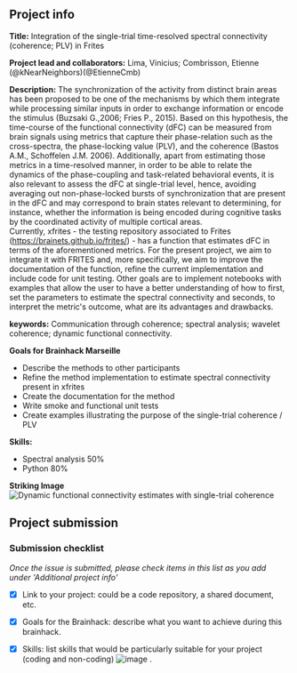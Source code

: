 ## Project info

**Title:**
Integration of the single-trial time-resolved spectral connectivity (coherence; PLV) in Frites

**Project lead and collaborators:** 
Lima, Vinicius; Combrisson, Etienne (@kNearNeighbors)(@EtienneCmb)

**Description:**
The synchronization of the activity from distinct brain areas has been proposed to be one of the mechanisms by which them integrate while processing similar inputs in order to exchange information or encode the stimulus (Buzsaki G.,2006; Fries P., 2015). Based on this hypothesis, 
the time-course of the functional connectivity (dFC) can be measured from brain signals using metrics that capture their phase-relation such as the cross-spectra, 
the phase-locking value (PLV), and the coherence (Bastos A.M., Schoffelen J.M. 2006). Additionally, apart from estimating those metrics in a time-resolved 
manner, in order to be able to relate the dynamics of the phase-coupling and task-related behavioral events, it is also relevant to assess the dFC
at single-trial level, hence, avoiding averaging out non-phase-locked bursts of synchronization that are present in the dFC and may correspond to brain states relevant to determining, for instance, whether the information is being encoded during cognitive tasks by the coordinated activity of multiple cortical areas.  
Currently, xfrites - the testing repository associated to Frites (https://brainets.github.io/frites/) - has a function that estimates dFC in terms of the aforementioned metrics. 
For the present project, we aim to integrate it with FRITES and, more specifically, we aim to improve the documentation of the function, 
refine the current implementation and include code for unit testing. Other goals are to implement notebooks with examples that allow the user to have a better understanding of how to first, set the parameters to estimate the spectral connectivity and seconds, to interpret the metric's outcome, what are
its advantages and drawbacks.

**keywords:** Communication through coherence; spectral analysis; wavelet coherence; dynamic functional connectivity.

**Goals for Brainhack Marseille**
- Describe the methods to other participants
- Refine the method implementation to estimate spectral connectivity present in xfrites
- Create the documentation for the method
- Write smoke and functional unit tests
- Create examples illustrating the purpose of the single-trial coherence / PLV

**Skills:**
- Spectral analysis 50%
- Python 80%

**Striking Image**
![Dynamic functional connectivity estimates with single-trial coherence](image.png "coherence dFC")
<!-- Upload an image related to your project. -->

## Project submission

### Submission checklist

*Once the issue is submitted, please check items in this list as you add under 'Additional project info'*

- [x] Link to your project: could be a code repository, a shared document, etc.

- [x] Goals for the Brainhack: describe what you want to achieve during this brainhack. 

- [x] Skills: list skills that would be particularly suitable for your project (coding and non-coding)
![image](https://user-images.githubusercontent.com/17538901/142253801-e6a5ed54-e502-44db-84e7-6978fe993ef0.png)
.
